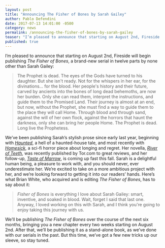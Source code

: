 ```yaml
---
layout: post
title: "Announcing The Fisher of Bones by Sarah Gailey"
author: Pablo Defendini
date: 2017-07-13 14:01:00 -0500
category: news
permalink: /announcing-the-fisher-of-bones-by-sarah-gailey
teaser: "I’m pleased to announce that starting on August 2nd, Fireside will begin publishing a brand-new serial in twelve parts by none other than Sarah Gailey."
published: true
---
```


I’m pleased to announce that starting on August 2nd, Fireside will begin publishing _The Fisher of Bones_, a brand-new serial in twelve parts by none other than Sarah Gailey:

> The Prophet is dead.
> The eyes of the Gods have turned to his daughter. But she isn't ready. Not for the whispers in her ear, for the divinations... for the blood. Her people's history and their future, carved by ancients into the bones of long dead behemoths, are now her burden. Only she can read them, interpret the instructions, and guide them to the Promised Land.
> Their journey is almost at an end, but now, without the Prophet, she must find a way to guide them to the place they will call Home. Through blood and through sand, against the will of her own flock, against the horrors that haunt the darkness, only she can bring her people Home.
> The Prophet is dead. Long live the Prophetess.

We’ve been publishing Sarah’s stylish prose since early last year, beginning with [_Haunted_](firesidefiction.com/issue31/chapter/haunted/), a hell of a haunted-house tale, and most recently with [_Homesick_](firesidefiction.com/issue36/chapter/homesick/), a sci-fi horror piece about longing and regret. Her novella, [_River of Teeth_](https://www.amazon.com/River-Teeth-Sarah-Gailey/dp/0765395231), was recently published by Tor.com to great reviews, and her follow-up, [_Taste of Marrow_](https://www.amazon.com/Taste-Marrow-River-Teeth-Gailey/dp/0765395258/ref=pd_sim_14_1?_encoding=UTF8&psc=1&refRID=1PDMFPPCVYVBKSGDMWV3), is coming up fast this fall. Sarah is a delightful human being, a pleasure to work with, and you should never, ever underestimate her. We’re excited to take on a more ambitious project with her, and we’re looking forward to getting it into our readers’ hands. Here’s what Brian White, who acquired and is editing _The Fisher of Bones_, has to say about it:

> _Fisher of Bones_ is everything I love about Sarah Gailey: smart, inventive, and soaked in blood. Wait, forget I said that last one. Anyway, I loved working on this with Sarah, and I think you're going to enjoy taking this journey with us.

We’ll be publishing _The Fisher of Bones_ over the course of the next six months, bringing you a new chapter every two weeks starting on August 2nd. After that, we’ll be publishing it as a stand-alone book, as we’ve done with our serials in the past. But this time, we’ve got a few new tricks up our sleeve, so stay tuned.
